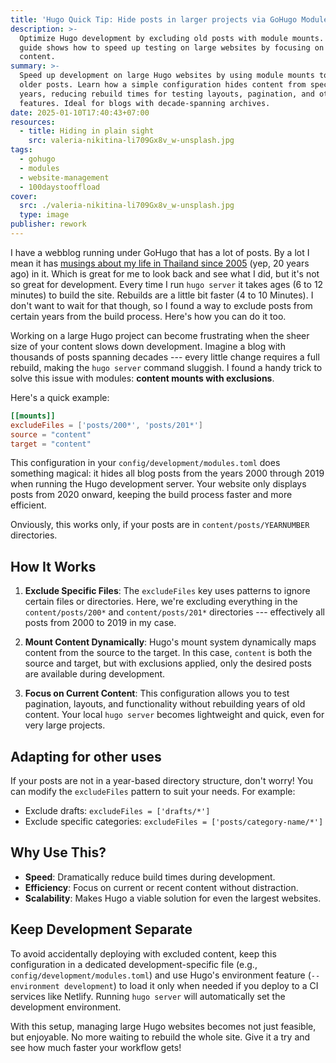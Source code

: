 ```yaml
---
title: 'Hugo Quick Tip: Hide posts in larger projects via GoHugo Module Mounts'
description: >-
  Optimize Hugo development by excluding old posts with module mounts. This
  guide shows how to speed up testing on large websites by focusing on recent
  content.
summary: >-
  Speed up development on large Hugo websites by using module mounts to exclude
  older posts. Learn how a simple configuration hides content from specific
  years, reducing rebuild times for testing layouts, pagination, and other
  features. Ideal for blogs with decade-spanning archives.
date: 2025-01-10T17:40:43+07:00
resources:
  - title: Hiding in plain sight
    src: valeria-nikitina-li709Gx8v_w-unsplash.jpg
tags:
  - gohugo
  - modules
  - website-management
  - 100daystooffload
cover:
  src: ./valeria-nikitina-li709Gx8v_w-unsplash.jpg
  type: image
publisher: rework
---
```


I have a webblog running under GoHugo that has a lot of posts. By a lot I mean it has [musings about my life in Thailand since 2005](https://samui-samui.de/) (yep, 20 years ago) in it. Which is great for me to look back and see what I did, but it's not so great for development. Every time I run `hugo server` it takes ages (6 to 12 minutes) to build the site. Rebuilds are a little bit faster (4 to 10 Minutes). I don't want to wait for that though, so I found a way to exclude posts from certain years from the build process. Here's how you can do it too.

Working on a large Hugo project can become frustrating when the sheer size of your content slows down development. Imagine a blog with thousands of posts spanning decades --- every little change requires a full rebuild, making the `hugo server` command sluggish. I found a handy trick to solve this issue with modules: **content mounts with exclusions**.

Here's a quick example:

```toml
[[mounts]]
excludeFiles = ['posts/200*', 'posts/201*']
source = "content"
target = "content"
```

This configuration in your `config/development/modules.toml` does something magical: it hides all blog posts from the years 2000 through 2019 when running the Hugo development server. Your website only displays posts from 2020 onward, keeping the build process faster and more efficient.

Onviously, this works only, if your posts are in `content/posts/YEARNUMBER` directories.

## How It Works

1. **Exclude Specific Files**:
   The `excludeFiles` key uses patterns to ignore certain files or directories. Here, we're excluding everything in the `content/posts/200*` and `content/posts/201*` directories --- effectively all posts from 2000 to 2019 in my case.

2. **Mount Content Dynamically**:
   Hugo's mount system dynamically maps content from the source to the target. In this case, `content` is both the source and target, but with exclusions applied, only the desired posts are available during development.

3. **Focus on Current Content**:
   This configuration allows you to test pagination, layouts, and functionality without rebuilding years of old content. Your local `hugo server` becomes lightweight and quick, even for very large projects.

## Adapting for other uses

If your posts are not in a year-based directory structure, don't worry! You can modify the `excludeFiles` pattern to suit your needs. For example:

* Exclude drafts: `excludeFiles = ['drafts/*']`
* Exclude specific categories: `excludeFiles = ['posts/category-name/*']`

## Why Use This?

* **Speed**: Dramatically reduce build times during development.
* **Efficiency**: Focus on current or recent content without distraction.
* **Scalability**: Makes Hugo a viable solution for even the largest websites.

## Keep Development Separate

To avoid accidentally deploying with excluded content, keep this configuration in a dedicated development-specific file (e.g., `config/development/modules.toml`) and use Hugo's environment feature (`--environment development`) to load it only when needed if you deploy to a CI services like Netlify. Running `hugo server` will automatically set the development environment.

With this setup, managing large Hugo websites becomes not just feasible, but enjoyable. No more waiting to rebuild the whole site. Give it a try and see how much faster your workflow gets!
